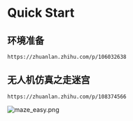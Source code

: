 # Quick Start

## 环境准备
```
https://zhuanlan.zhihu.com/p/106032638
```
## 无人机仿真之走迷宫
```
https://zhuanlan.zhihu.com/p/108374566
```
![maze_easy.png][1]

[1]: https://github.com/smart-swarm/gazebo_drone_tutorials/blob/master/img/maze_easy.png
